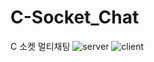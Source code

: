# C-Socket_Chat
C 소켓 멀티채팅
![server](https://user-images.githubusercontent.com/57393611/209750883-6456129d-c78a-41fc-8ed3-4231cbca429e.PNG)
![client](https://user-images.githubusercontent.com/57393611/209750894-9edff5ed-1f5b-4a47-9936-fc7b7bd12dcd.PNG)

